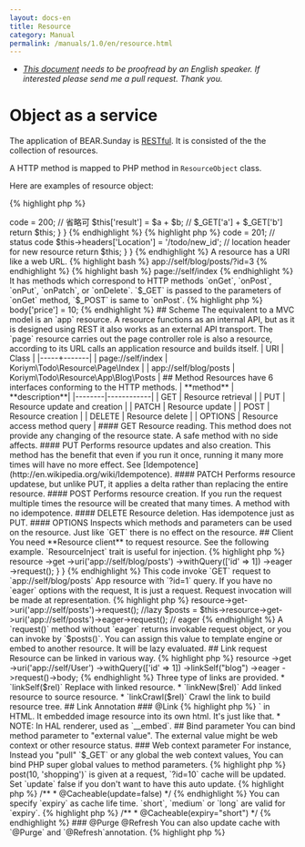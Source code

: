 ```yaml
---
layout: docs-en
title: Resource
category: Manual
permalink: /manuals/1.0/en/resource.html
---
```


 * *[This document](https://github.com/bearsunday/bearsunday.github.io/blob/master/manuals/1.0/en/resource.md) needs to be proofread by an English speaker. If interested please send me a pull request. Thank you.*

# Object as a service

The application of BEAR.Sunday is [RESTful](http://en.wikipedia.org/wiki/Representational_state_transfer). It is consisted of the the collection of resources.

A HTTP method is mapped to PHP method in `ResourceObject` class.

Here are examples of resource object:

{% highlight php %}
<?php
class Index extends ResourceObject
{
    public function onGet($a, $b)
    {
        $this->code = 200; // 省略可
        $this['result'] = $a + $b; // $_GET['a'] + $_GET['b']

        return $this;
    }
}
{% endhighlight %}

{% highlight php %}
<?php
class Todo extends ResourceObject
{
    public function onPost($id, $todo)
    {
        $this->code = 201; // status code
        $this->headers['Location'] = '/todo/new_id'; // location header for new resource
        
        return $this;
    }
}
{% endhighlight %}

A resource has a URI like a web URL. 
{% highlight bash %}
app://self/blog/posts/?id=3
{% endhighlight %}

{% highlight bash %}
page://self/index
{% endhighlight %}
  
It has methods which correspond to HTTP methods `onGet`, `onPost`, `onPut`, `onPatch`, or `onDelete`.
`$_GET` is passed to the parameters of `onGet` method, `$_POST` is same to `onPost`. 

{% highlight php %}
<?php
    class User
    {
        public function onGet($id, $todo)
        {
            // $id   <= $_GET['id']
            // $todo <= $_GET['todo']
{% endhighlight %}

The value which format defined by `content-type` header will be passed to PHP method for `onPut`,`onPatch` or `onDelete`.

{% highlight php %}
<?php
    class User
    {
        public function onPut($id, $todo)
        {
            // $id   <= a value encoded `x-www-form-urlencoded` or `application/json`
{% endhighlight %}

The resource status (`code`,`headers` or`body`) is changed by method with given parameters. Then the resource class return itself(`$this`). 

### Syntax sugar

The body access has a syntax sugar. 
{% highlight php %}
<?php

$this['price'] = 10;
// is same as
$this->body['price'] = 10;
{% endhighlight %}

## Scheme

The equivalent to a MVC model is an `app` resource. A resource functions as an internal API, but as it is designed using REST it also works as an external API transport.
The `page` resource carries out the page controller role is also a resource, according to its URL calls an application resource and builds itself.

| URI | Class |
|-----+-------|
| page://self/index | Koriym\Todo\Resource\Page\Index |
| app://self/blog/posts | Koriym\Todo\Resource\App\Blog\Posts |

## Method

Resources have 6 interfaces conforming to the HTTP methods.

| **method** | **description**|
|--------|------------|
| GET | Resource retrieval |
| PUT | Resource update and creation |
| PATCH | Resource update |
| POST | Resource creation |
| DELETE | Resource delete |
| OPTIONS | Resource access method query |

#### GET 
Resource reading. This method does not provide any changing of the resource state. A safe method with no side affects.

#### PUT 
Performs resource updates and also creation. This method has the benefit that even if you run it once, running it many more times will have no more effect. See [Idempotence](http://en.wikipedia.org/wiki/Idempotence).

#### PATCH

Performs resource updatese, but unlike PUT, it applies a delta rather than replacing the entire resource. 

#### POST 
Performs resource creation. If you run the request multiple times the resource will be created that many times. A method with no idempotence.

#### DELETE 
Resource deletion. Has idempotence just as PUT.

#### OPTIONS 
Inspects which methods and parameters can be used on the resource. Just like `GET` there is no effect on the resource.


## Client

You need **Resource client** to request resource. See the following example. `ResourceInject` trait is useful for injection.

{% highlight php %}
<?php

use BEAR\Sunday\Inject\ResourceInject;

class Index extends ResourceObject
{
    use ResourceInject;

    public function onGet($a, $b)
    {
        $this['post'] = $this
            ->resource
            ->get
            ->uri('app://self/blog/posts')
            ->withQuery(['id' => 1])
            ->eager
            ->request();
    }
}
{% endhighlight %}

This code invoke `GET` request to `app://self/blog/posts` App resource with `?id=1` query.
If you have no `eager` options with the request, It is just a request. Request invocation will be made at representation.

{% highlight php %}
<?php
$posts = $this->resource->get->uri('app://self/posts')->request(); //lazy
$posts = $this->resource->get->uri('app://self/posts')->eager->request(); // eager
{% endhighlight %}

A `request()` method without `eager` returns invokable request object, or you can invoke by `$posts()`.
You can assign this value to template engine or embed to another resource. It will be lazy evaluated.

## Link request

Resource can be linked in various way.

{% highlight php %}
<?php
$blog = $this
    ->resource
    ->get
    ->uri('app://self/User')
    ->withQuery(['id' => 1])
    ->linkSelf("blog")
    ->eager
    ->request()->body;
{% endhighlight %}

Three type of links are provided. 

 * `linkSelf($rel)` Replace with linked resource.
 * `linkNew($rel)`  Add linked resource to source resource.
 * `linkCrawl($rel)` Crawl the link to build resource tree.

## Link Annotation

### @Link
{% highlight php %}
<?php
    /**
     * @Link(rel="profile", href="/profile{?id}")
     */
    public function onGet($id)
{% endhighlight %}

Set the link with `rel` key name and `href` resource URI. 

 * NOTE: In `hal` context, `@Link` is used for HAL link.

{% highlight php %}
<?php
use BEAR\Resource\Annotation\Link;

/**
 * @Link(crawl="post-tree", rel="post", href="app://self/post?author_id={id}")
 */
public function onGet($id = null)
{% endhighlight %}

A `crawl` tagged link will be [crawled](https://github.com/koriym/BEAR.Resource#crawl) with `linkCrawl`.

Found more info about the `@Link` at  BEAR.Resource [README](https://github.com/bearsunday/BEAR.Resource/blob/1.x/README.md).

### @Embed
{% highlight php %}
<?php
use BEAR\Resource\Annotation\Embed;

    /**
     * @Embed(rel="website", src="/website{?id}")
     */
    public function onGet($id)
{% endhighlight %}

You can embed another resource in `src`. Imagine  `<img src="...">` in HTML. It embedded image resource into its own html. It's just like that.

 * NOTE: In HAL renderer, used as `__embed`.

## Bind parameter

You can bind method parameter to "external value". The external value might be web context or other resource status.

### Web context parameter

For instance, Instead you "pull" `$_GET` or any global the web context values, You can bind PHP super global values to method parameters.

{% highlight php %}
<?php
use Ray\WebContextParam\Annotation\QueryParam;

    /**
     * @QueryParam("id")
     */
    public function foo($id = null)
    {
      // $id = $_GET['id'];
{% endhighlight %}

The above example is in the case a key name and parameter name is same.
Specify `key` and `param` when it isn't matched.

{% highlight php %}
<?php
use Ray\WebContextParam\Annotation\CookieParam;

    /**
     * @CookieParam(key="id", param="tokenId")
     */
    public function foo($tokenId = null)
    {
      // $tokenId = $_COOKIE['id'];
{% endhighlight %}

full list

{% highlight php %}
<?php

use Ray\WebContextParam\Annotation\QueryParam;
use Ray\WebContextParam\Annotation\CookieParam;
use Ray\WebContextParam\Annotation\EnvParam;
use Ray\WebContextParam\Annotation\FormParam;
use Ray\WebContextParam\Annotation\ServerParam;

    /**
     * @QueryParam(key="id", param="userId")
     * @CookieParam(key="id", param="tokenId")
     * @EnvParam("app_mode")
     * @FormParam("token")
     * @ServerParam(key="SERVER_NAME", param="server")
     */
    public function foo($userId = null, $tokenId = "0000", $app_mode = null, $token = null, $server = null)
    {
       // $userId   = $_GET['id'];
       // $tokenId  = $_COOKIE['id'] or "0000" when unset;
       // $app_mode = $_ENV['app_mode'];
       // $token    = $_POST['token'];
       // $server   = $_SERVER['SERVER_NAME'];
{% endhighlight %}

This `bind parameter` is very useful for testing.

### Resource Parameter

We can bind the status of other resource to parameter with `@ResourceParam` annotation.

{% highlight php %}
<?php
/**
 * @ResourceParam(param=“name”, uri="app://self//login#nickname")
 */
public function onGet($name)
{
{% endhighlight %}

In this example, `nickname` of `app://self//login` is bound to `$name`.

## Resource cache

### @Cacheable

{% highlight php %}
<?php
/**
 * @Cacheable
 * @Etag
 */
class User extends ResourceObject
{% endhighlight %}

`@Cacheable` annotated resource object works as cache without time limit.
Cache is updated not by expiry time (unless you specify) but any no GET request in same class. (Parameter is looked to determine identify)

`@Cacheable` annotated resource object will have `Last-Modified` and `ETag` headers.

{% highlight php %}
<?php

/**
 * @Cacheable
 * @Etag
 */
class Todo
{
    public function onGet($id)
    {
        // read
    }

    public function onPost($id, $name)
    {
        // update
    }
}
{% endhighlight %}

For instance, when `->post(10, 'shopping')` is given at a request, `?id=10` cache will be updated.
Set `update` false if you don't want to have this auto update.

{% highlight php %}
/**
 * @Cacheable(update=false)
 */
{% endhighlight %}

You can specify `expiry` as cache life time. `short`, `medium` or `long` are valid for `expiry`.

{% highlight php %}
/**
 * @Cacheable(expiry="short")
 */
{% endhighlight %}


### @Purge @Refresh

You can also update cache with `@Purge` and `@Refresh`annotation.

{% highlight php %}
<?php
/**
 * @Purge(uri="app://self/user/friend?user_id={id}")
 * @Refresh(uri="app://self/user/profile?user_id={id}")
 */
public function onPut($id, $name, $age)
{% endhighlight %}

You can update another resource class and multiple resource at once. `@Purge` delete cache. `@Refresh` recreate cache data.


### @Etag

When HTTP request contains `Etag` and contents is not modified, `304 Not Modified` will be responded.
